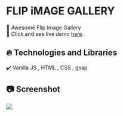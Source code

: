 # FLIP iMAGE GALLERY

🔸 Awesome Flip Image Gallery <br>
🔸 Click and see live demo [here](https://learning-gsap.vercel.app/).


## 🔥 Technologies and Libraries <br>

✔️ Vanilla JS , HTML , CSS , gsap<br>

## 📷 Screenshot <br>

<img src="https://media.giphy.com/media/v1.Y2lkPTc5MGI3NjExNjQ2ZnE0b25yZm9la3djdDU1c3pjbTRnankwMTRuMGxqanJjMjJlZiZlcD12MV9pbnRlcm5hbF9naWZfYnlfaWQmY3Q9Zw/eoM6YmOSXEZ5akAyZi/giphy.gif">
